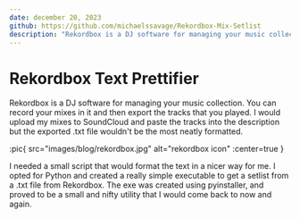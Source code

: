 ```yaml
---
date: december 20, 2023
github: https://github.com/michaelssavage/Rekordbox-Mix-Setlist
description: "Rekordbox is a DJ software for managing your music collection. You can record your mixes in it and then export the tracks that you played. I would upload my mixes to SoundCloud and paste the tracks into the description but the exported .txt file wouldn't be the most neatly formatted."
---
```


# Rekordbox Text Prettifier

Rekordbox is a DJ software for managing your music collection. You can record your mixes in it and then export the tracks that you played. I would upload my mixes to SoundCloud and paste the tracks into the description but the exported .txt file wouldn't be the most neatly formatted.

:pic{ src="images/blog/rekordbox.jpg" alt="rekordbox icon" :center=true }

I needed a small script that would format the text in a nicer way for me. I opted for Python and created a really simple executable to get a setlist from a .txt file from Rekordbox. The exe was created using pyinstaller, and proved to be a small and nifty utility that I would come back to now and again.
